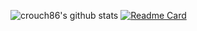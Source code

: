 ![crouch86's github stats](https://github-readme-stats.vercel.app/api?username=crouch86&show_icons=true&count_private=true&include_all_commits=true&hide_border=true&theme=highcontrast)                                                 [![Readme Card](https://github-readme-stats.vercel.app/api/pin/?username=crouch86&repo=recovery_xiaomi_selene&theme=highcontrast)](https://github.com/crouch86/recovery_xiaomi_selene)
